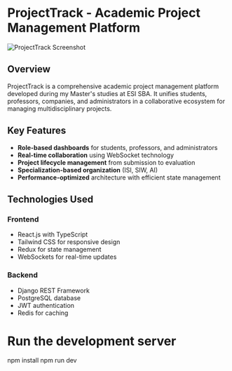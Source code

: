 # ProjectTrack - Academic Project Management Platform

![ProjectTrack Screenshot](screenshot.png) <!-- Add a screenshot if available -->

## Overview
ProjectTrack is a comprehensive academic project management platform developed during my Master's studies at ESI SBA. It unifies students, professors, companies, and administrators in a collaborative ecosystem for managing multidisciplinary projects.

## Key Features
- **Role-based dashboards** for students, professors, and administrators
- **Real-time collaboration** using WebSocket technology
- **Project lifecycle management** from submission to evaluation
- **Specialization-based organization** (ISI, SIW, AI)
- **Performance-optimized** architecture with efficient state management

## Technologies Used
### Frontend
- React.js with TypeScript
- Tailwind CSS for responsive design
- Redux for state management
- WebSockets for real-time updates

### Backend
- Django REST Framework
- PostgreSQL database
- JWT authentication
- Redis for caching

# Run the development server
npm install
npm run dev
